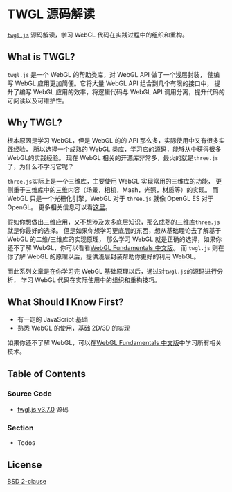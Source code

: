 # TWGL 源码解读

[`twgl.js`](https://github.com/greggman/twgl.js) 源码解读，学习 WebGL 代码在实践过程中的组织和重构。

## What is TWGL?

`twgl.js` 是一个 WebGL 的帮助类库，对 WebGL API 做了一个浅层封装，
使编写 WebGL 应用更加简便。它将大量 WebGL API 组合到几个有限的接口中，
提升了编写 WebGL 应用的效率，将逻辑代码与 WebGL API 调用分离，提升代码的可阅读以及可维护性。

## Why TWGL?

根本原因是学习 WebGL，但是 WebGL 的的 API 那么多，实际使用中又有很多实践经验，
所以选择一个成熟的 WebGL 类库，学习它的源码，能够从中获得很多WebGL的实践经验。
现在 WebGL 相关的开源库非常多，最火的就是`three.js`了，为什么不学习它呢？

`three.js`实际上是一个三维库，主要使用 WebGL 实现常用的三维库的功能，
更侧重于三维库中的三维内容（场景，相机，Mash，光照，材质等）的实现。
而 WebGL 只是一个光栅化引擎，WebGL 对于 `three.js` 就像 OpenGL ES 对于 OpenGL。
更多相关信息可以看[这里](https://webglfundamentals.org/webgl/lessons/zh_cn/webgl-2d-vs-3d-library.html)。

假如你想做出三维应用，又不想涉及太多底层知识，那么成熟的三维库`three.js`就是你最好的选择。
但是如果你想学习更底层的东西，想从基础理论去了解基于 WebGL 的二维/三维库的实现原理，
那么学习 WebGL 就是正确的选择，如果你还不了解 WebGL，你可以看看[WebGL Fundamentals 中文版](https://webglfundamentals.org/webgl/lessons/zh_cn/)。
而 `twgl.js` 则在你了解 WebGL 的原理以后，提供浅层封装帮助你更好的利用 WebGL。

而此系列文章是在你学习完 WebGL 基础原理以后，通过对`twgl.js`的源码进行分析，
学习 WebGL 代码在实际使用中的组织和重构技巧。

## What Should I Know First?

* 有一定的 JavaScript 基础
* 熟悉 WebGL 的使用，基础 2D/3D 的实现

如果你还不了解 WebGL，可以在[WebGL Fundamentals 中文版](https://webglfundamentals.org/webgl/lessons/zh_cn/)中学习所有相关技术。

## Table of Contents

### Source Code

* [twgl.js v3.7.0](./twgl_3_7_0) 源码

### Section

* Todos

## License

[BSD 2-clause](./LICENSE)